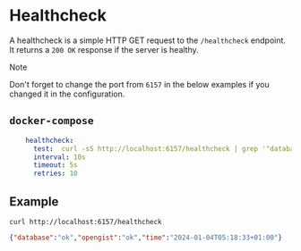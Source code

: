 # Healthcheck

A healthcheck is a simple HTTP GET request to the `/healthcheck` endpoint. It returns a `200 OK` response if the server is healthy.

> [!Note]
> Don't forget to change the port from `6157` in the below examples
if you changed it in the configuration.

## `docker-compose`

```yml
    healthcheck:
      test:  curl -sS http://localhost:6157/healthcheck | grep '"database":"ok"' | grep '"opengist":"ok"' || exit 1
      interval: 10s
      timeout: 5s
      retries: 10
```

## Example

```shell
curl http://localhost:6157/healthcheck
```

```json
{"database":"ok","opengist":"ok","time":"2024-01-04T05:18:33+01:00"}
```
